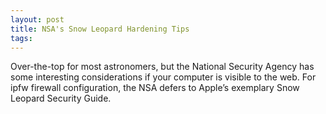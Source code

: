 ```yaml
---
layout: post
title: NSA's Snow Leopard Hardening Tips
tags: 
---
```

Over-the-top for most astronomers, but the National Security Agency has some interesting considerations if your computer is visible to the web. For ipfw firewall configuration, the NSA defers to Apple’s exemplary Snow Leopard Security Guide.
